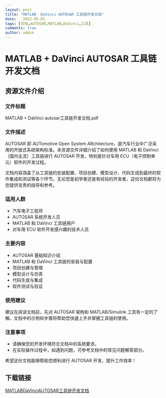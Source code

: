 ```yaml
---
layout: post
title: "MATLAB  DaVinci AUTOSAR 工具链开发文档"
date:   2022-05-02
tags: [文档,AUTOSAR,MATLAB,DaVinci,工具]
comments: true
author: admin
---
```

# MATLAB + DaVinci AUTOSAR 工具链开发文档

## 资源文件介绍

### 文件标题
MATLAB + DaVinci autosar工具链开发文档.pdf

### 文件描述
AUTOSAR 即 AUTomotive Open System ARchitecture，是汽车行业中广泛采用的开放式系统架构标准。本资源文件详细介绍了如何使用 MATLAB 和 DaVinci（国内主流）工具链进行 AUTOSAR 开发，特别是针对车用 ECU（电子控制单元）软件的开发过程。

文档内容涵盖了从工具链的安装配置、项目创建、模型设计、代码生成到最终的软件集成和测试等各个环节。无论您是初学者还是有经验的开发者，这份文档都将为您提供宝贵的指导和参考。

### 适用人群
- 汽车电子工程师
- AUTOSAR 系统开发人员
- MATLAB 和 DaVinci 工具链用户
- 对车用 ECU 软件开发感兴趣的技术人员

### 主要内容
- AUTOSAR 基础知识介绍
- MATLAB 和 DaVinci 工具链的安装与配置
- 项目创建与管理
- 模型设计与仿真
- 代码生成与集成
- 软件测试与验证

### 使用建议
建议在阅读文档前，先对 AUTOSAR 架构和 MATLAB/Simulink 工具有一定的了解。文档中的示例和步骤将帮助您快速上手并掌握工具链的使用。

### 注意事项
- 请确保您的开发环境符合文档中的系统要求。
- 在实际操作过程中，如遇到问题，可参考文档中的常见问题解答部分。

希望这份文档能够帮助您顺利进行 AUTOSAR 开发，提升工作效率！

## 下载链接

[MATLABDaVinciAUTOSAR工具链开发文档](https://pan.quark.cn/s/fd97186b8590)